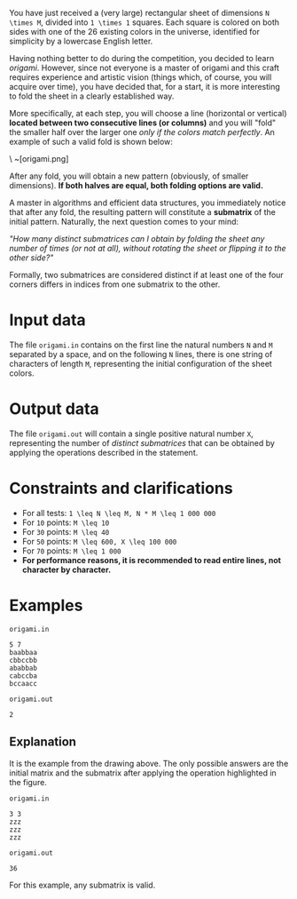 You have just received a (very large) rectangular sheet of dimensions `N \times M`, divided into `1 \times 1` squares. Each square is colored on both sides with one of the 26 existing colors in the universe, identified for simplicity by a lowercase English letter.

Having nothing better to do during the competition, you decided to learn *origami*. However, since not everyone is a master of origami and this craft requires experience and artistic vision (things which, of course, you will acquire over time), you have decided that, for a start, it is more interesting to fold the sheet in a clearly established way.

More specifically, at each step, you will choose a line (horizontal or vertical) **located between two consecutive lines (or columns)** and you will "fold" the smaller half over the larger one *only if the colors match perfectly*. An example of such a valid fold is shown below:

\\
~[origami.png]

After any fold, you will obtain a new pattern (obviously, of smaller dimensions). **If both halves are equal, both folding options are valid.**

A master in algorithms and efficient data structures, you immediately notice that after any fold, the resulting pattern will constitute a **submatrix** of the initial pattern. Naturally, the next question comes to your mind:

*"How many distinct submatrices can I obtain by folding the sheet any number of times (or not at all), without rotating the sheet or flipping it to the other side?"*

Formally, two submatrices are considered distinct if at least one of the four corners differs in indices from one submatrix to the other.

# Input data
The file `origami.in` contains on the first line the natural numbers `N` and `M` separated by a space, and on the following `N` lines, there is one string of characters of length `M`, representing the initial configuration of the sheet colors.

# Output data
The file `origami.out` will contain a single positive natural number `X`, representing the number of *distinct submatrices* that can be obtained by applying the operations described in the statement.

# Constraints and clarifications
* For all tests: `1 \leq N \leq M, N * M \leq 1 000 000`
* For `10` points: `M \leq 10`
* For `30` points: `M \leq 40`
* For `50` points: `M \leq 600, X \leq 100 000`
* For `70` points: `M \leq 1 000`
* **For performance reasons, it is recommended to read entire lines, not character by character.**

# Examples
`origami.in`
```
5 7
baabbaa
cbbccbb
ababbab
cabccba
bccaacc
```
`origami.out`
```
2
```

Explanation
---

It is the example from the drawing above. The only possible answers are the initial matrix and the submatrix after applying the operation highlighted in the figure.

`origami.in`
```
3 3
zzz
zzz
zzz
```
`origami.out`
```
36 
```
For this example, any submatrix is valid.